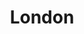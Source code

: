 ---
published:  false
title:			"London"
post_path:	2019-05-19-london
date_start:	2019/05/19
date_end:		2019/05/26
lat:        51.5283
lon:        -0.3818
metadata:
  - year: 2019
  - cities:
      - London
  - countries:
      - England
  - continents:
      - Europe
  - regions:
      - Europe
photos:
  - ext:    01.jpg
    class:  vertical
  - ext:    02.jpg
    class:  horizontal
---
